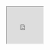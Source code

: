 


<iframe align = "center" width = "100" height = "100" src="https://rpubs.com/vatsouth/473428" />
